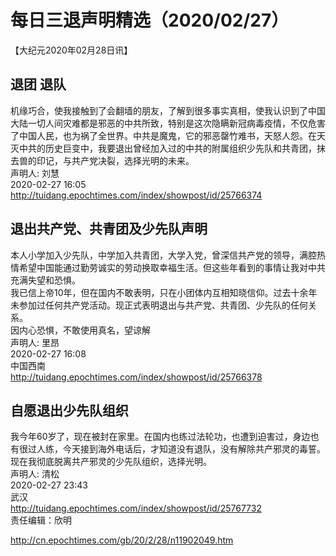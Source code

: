 # 每日三退声明精选（2020/02/27）
  
  
【大纪元2020年02月28日讯】  
## 退团 退队  
机缘巧合，使我接触到了会翻墙的朋友，了解到很多事实真相，使我认识到了中国大陆一切人间灾难都是邪恶的中共所致，特别是这次隐瞒新冠病毒疫情，不仅危害了中国人民，也为祸了全世界。中共是魔鬼，它的邪恶罄竹难书，天怒人怨。在天灭中共的历史巨变中，我要退出曾经加入过的中共的附属组织少先队和共青团，抹去兽的印记，与共产党决裂，选择光明的未来。  
声明人: 刘慧  
2020-02-27 16:05  
http://tuidang.epochtimes.com/index/showpost/id/25766374  
## 退出共产党、共青团及少先队声明  
本人小学加入少先队，中学加入共青团，大学入党，曾深信共产党的领导，满腔热情希望中国能通过勤劳诚实的劳动换取幸福生活。但这些年看到的事情让我对中共充满失望和恐惧。  
我已信上帝10年，但在国内不敢表明，只在小团体内互相知晓信仰。过去十余年未参加过任何共产党活动。现正式表明退出与共产党、共青团、少先队的任何关系。  
因内心恐惧，不敢使用真名，望谅解  
声明人: 里昂  
2020-02-27 16:08  
中国西南  
http://tuidang.epochtimes.com/index/showpost/id/25766378  
## 自愿退出少先队组织  
我今年60岁了，现在被封在家里。在国内也练过法轮功，也遭到迫害过，身边也有很过人练，今天接到海外电话后，才知道没有退队，没有解除共产邪灵的毒誓。现在我彻底脱离共产邪灵的少先队组织，选择光明。  
声明人: 清松  
2020-02-27 23:43  
武汉  
http://tuidang.epochtimes.com/index/showpost/id/25767732  
责任编辑：欣明  
  
  
  
http://cn.epochtimes.com/gb/20/2/28/n11902049.htm

